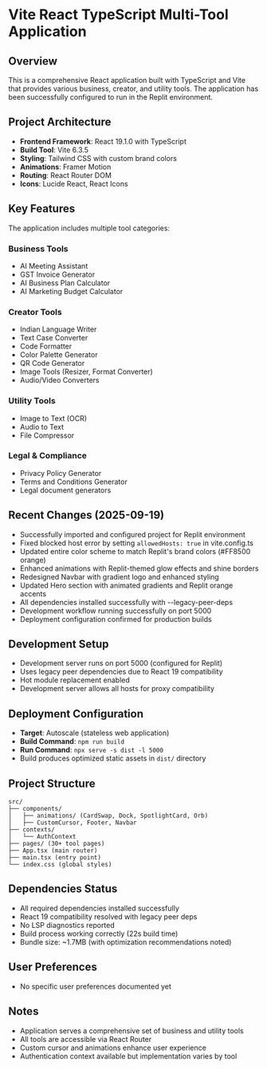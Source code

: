 # Vite React TypeScript Multi-Tool Application

## Overview
This is a comprehensive React application built with TypeScript and Vite that provides various business, creator, and utility tools. The application has been successfully configured to run in the Replit environment.

## Project Architecture
- **Frontend Framework**: React 19.1.0 with TypeScript
- **Build Tool**: Vite 6.3.5 
- **Styling**: Tailwind CSS with custom brand colors
- **Animations**: Framer Motion
- **Routing**: React Router DOM
- **Icons**: Lucide React, React Icons

## Key Features
The application includes multiple tool categories:

### Business Tools
- AI Meeting Assistant
- GST Invoice Generator
- AI Business Plan Calculator
- AI Marketing Budget Calculator

### Creator Tools
- Indian Language Writer
- Text Case Converter
- Code Formatter
- Color Palette Generator
- QR Code Generator
- Image Tools (Resizer, Format Converter)
- Audio/Video Converters

### Utility Tools
- Image to Text (OCR)
- Audio to Text
- File Compressor

### Legal & Compliance
- Privacy Policy Generator
- Terms and Conditions Generator
- Legal document generators

## Recent Changes (2025-09-19)
- Successfully imported and configured project for Replit environment
- Fixed blocked host error by setting `allowedHosts: true` in vite.config.ts
- Updated entire color scheme to match Replit's brand colors (#FF8500 orange)
- Enhanced animations with Replit-themed glow effects and shine borders
- Redesigned Navbar with gradient logo and enhanced styling
- Updated Hero section with animated gradients and Replit orange accents
- All dependencies installed successfully with --legacy-peer-deps
- Development workflow running successfully on port 5000
- Deployment configuration confirmed for production builds

## Development Setup
- Development server runs on port 5000 (configured for Replit)
- Uses legacy peer dependencies due to React 19 compatibility
- Hot module replacement enabled
- Development server allows all hosts for proxy compatibility

## Deployment Configuration
- **Target**: Autoscale (stateless web application)
- **Build Command**: `npm run build`
- **Run Command**: `npx serve -s dist -l 5000`
- Build produces optimized static assets in `dist/` directory

## Project Structure
```
src/
├── components/
│   ├── animations/ (CardSwap, Dock, SpotlightCard, Orb)
│   ├── CustomCursor, Footer, Navbar
├── contexts/
│   └── AuthContext
├── pages/ (30+ tool pages)
├── App.tsx (main router)
├── main.tsx (entry point)
└── index.css (global styles)
```

## Dependencies Status
- All required dependencies installed successfully
- React 19 compatibility resolved with legacy peer deps
- No LSP diagnostics reported
- Build process working correctly (22s build time)
- Bundle size: ~1.7MB (with optimization recommendations noted)

## User Preferences
- No specific user preferences documented yet

## Notes
- Application serves a comprehensive set of business and utility tools
- All tools are accessible via React Router
- Custom cursor and animations enhance user experience
- Authentication context available but implementation varies by tool